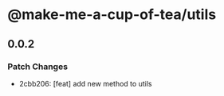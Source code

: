 # @make-me-a-cup-of-tea/utils

## 0.0.2
### Patch Changes

- 2cbb206: [feat] add new method to utils
